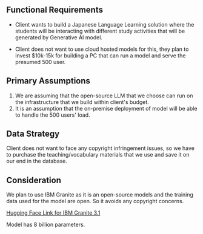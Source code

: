 ## Functional Requirements

- Client wants to build a Japanese Language Learning solution where the students will be interacting with different study activities that will be generated by Generative AI model. 

- Client does not want to use cloud hosted models for this, they plan to invest $10k-15k for building a PC that can run a model and serve the presumed 500 user.

## Primary Assumptions
1. We are assuming that the open-source LLM that we choose can run on the infrastructure that we build within client's budget.
2. It is an assumption that the on-premise deployment of model will be able to handle the 500 users' load.


## Data Strategy
Client does not want to face any copyright infringement issues, so we have to purchase the teaching/vocabulary materials that we use and save it on our end in the database.

## Consideration
We plan to use IBM Granite as it is an open-source models and the training data used for the model are open. So it avoids any copyright concerns.


[Hugging Face Link for IBM Granite 3.1](https://huggingface.co/ibm-granite/granite-3.1-8b-instruct)

Model has 8 billion parameters. 